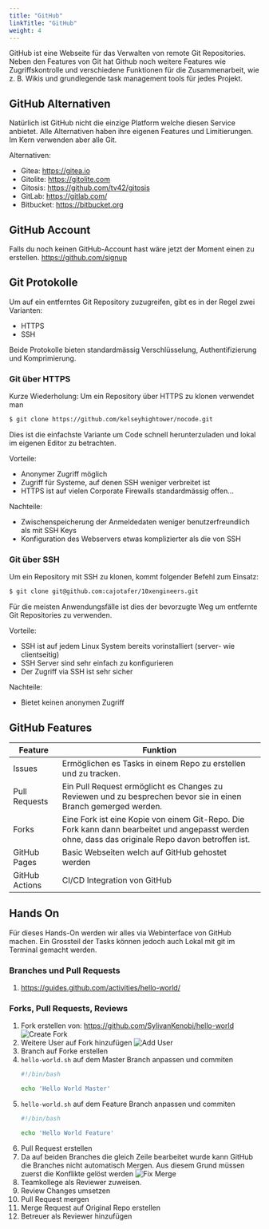 ```yaml
---
title: "GitHub"
linkTitle: "GitHub"
weight: 4
---
```


GitHub ist eine Webseite für das Verwalten von remote Git Repositories. Neben den Features von Git hat Github noch weitere Features wie Zugriffskontrolle und verschiedene Funktionen für die Zusammenarbeit, wie z. B. Wikis und grundlegende task management tools für jedes Projekt.

## GitHub Alternativen

Natürlich ist GitHub nicht die einzige Platform welche diesen Service anbietet. Alle Alternativen haben ihre eigenen Features und Limitierungen. Im Kern verwenden aber alle Git.

Alternativen:
* Gitea: https://gitea.io
* Gitolite: https://gitolite.com
* Gitosis: https://github.com/tv42/gitosis
* GitLab: https://gitlab.com/
* Bitbucket: https://bitbucket.org

## GitHub Account

Falls du noch keinen GitHub-Account hast wäre jetzt der Moment einen zu erstellen. https://github.com/signup

## Git Protokolle

Um auf ein entferntes Git Repository zuzugreifen, gibt es in der Regel zwei Varianten:

* HTTPS
* SSH

Beide Protokolle bieten standardmässig Verschlüsselung, Authentifizierung und Komprimierung.

### Git über HTTPS

Kurze Wiederholung: Um ein Repository über HTTPS zu klonen verwendet man

```bash
$ git clone https://github.com/kelseyhightower/nocode.git
```

Dies ist die einfachste Variante um Code schnell herunterzuladen und lokal im eigenen Editor zu betrachten.

Vorteile:

* Anonymer Zugriff möglich
* Zugriff für Systeme, auf denen SSH weniger verbreitet ist
* HTTPS ist auf vielen Corporate Firewalls standardmässig offen...

Nachteile:

* Zwischenspeicherung der Anmeldedaten weniger benutzerfreundlich als mit SSH Keys
* Konfiguration des Webservers etwas komplizierter als die von SSH

### Git über SSH

Um ein Repository mit SSH zu klonen, kommt folgender Befehl zum Einsatz:

```bash
$ git clone git@github.com:cajotafer/10xengineers.git
```

Für die meisten Anwendungsfälle ist dies der bevorzugte Weg um entfernte Git Repositories zu verwenden.

Vorteile:

* SSH ist auf jedem Linux System bereits vorinstalliert (server- wie clientseitig)
* SSH Server sind sehr einfach zu konfigurieren
* Der Zugriff via SSH ist sehr sicher

Nachteile:

* Bietet keinen anonymen Zugriff

## GitHub Features

| Feature | Funktion |
| --- | --- |
| Issues | Ermöglichen es Tasks in einem Repo zu erstellen und zu tracken.  |
| Pull Requests | Ein Pull Request ermöglicht es Changes zu Reviewen und zu besprechen bevor sie in einen Branch gemerged werden. |
| Forks | Eine Fork ist eine Kopie von einem Git-Repo. Die Fork kann dann bearbeitet und angepasst werden ohne, dass das originale Repo davon betroffen ist. |
| GitHub Pages | Basic Webseiten welch auf GitHub gehostet werden |
| GitHub Actions | CI/CD Integration von GitHub |


## Hands On

Für dieses Hands-On werden wir alles via Webinterface von GitHub machen. Ein Grossteil der Tasks können jedoch auch Lokal mit git im Terminal gemacht werden.

### Branches und Pull Requests
1. https://guides.github.com/activities/hello-world/

### Forks, Pull Requests, Reviews
1. Fork erstellen von: https://github.com/SylivanKenobi/hello-world
![Create Fork](../github/create-fork.png "Create Fork")
1. Weitere User auf Fork hinzufügen
![Add User](../github/add-user.png "Add User")
1. Branch auf Forke erstellen
1. `hello-world.sh` auf dem Master Branch anpassen und commiten
    ```bash
    #!/bin/bash

    echo 'Hello World Master'
    ```
1. `hello-world.sh` auf dem Feature Branch anpassen und commiten
    ```bash
    #!/bin/bash

    echo 'Hello World Feature'
    ```
1. Pull Request erstellen
1. Da auf beiden Branches die gleich Zeile bearbeitet wurde kann GitHub die Branches nicht automatisch Mergen. Aus diesem Grund müssen zuerst die Konflikte gelöst werden
![Fix Merge](../github/fix-merge.png "Fix Merge")
1. Teamkollege als Reviewer zuweisen.
1. Review Changes umsetzen
1. Pull Request mergen
1. Merge Request auf Original Repo erstellen
1. Betreuer als Reviewer hinzufügen
